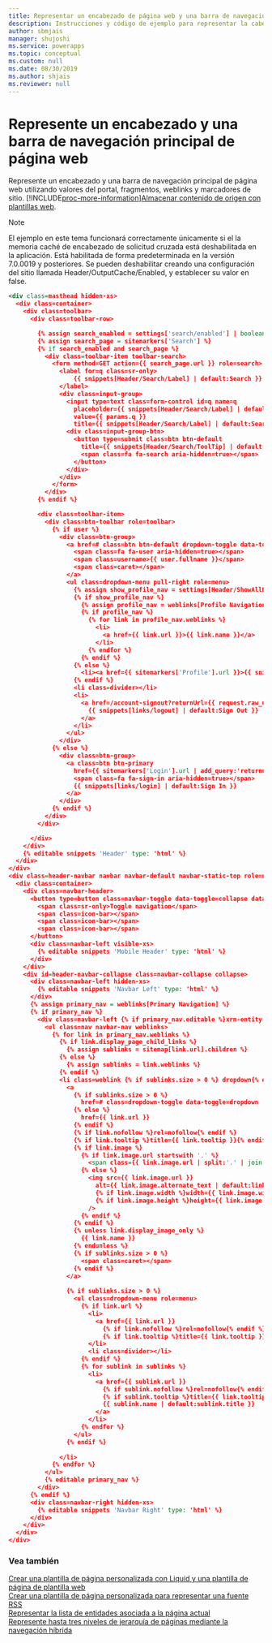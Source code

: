 ```yaml
---
title: Representar un encabezado de página web y una barra de navegación principal en un portal | MicrosoftDocs
description: Instrucciones y código de ejemplo para representar la cabecera de una página web y la barra de navegación principal en un portal.
author: sbmjais
manager: shujoshi
ms.service: powerapps
ms.topic: conceptual
ms.custom: null
ms.date: 08/30/2019
ms.author: shjais
ms.reviewer: null
---
```


# <a name="render-a-website-header-and-primary-navigation-bar"></a>Represente un encabezado y una barra de navegación principal de página web

Represente un encabezado y una barra de navegación principal de página web utilizando valores del portal, fragmentos, weblinks y marcadores de sitio. [!INCLUDE[proc-more-information](../../../includes/proc-more-information.md)][Almacenar contenido de origen con plantillas web](store-content-web-templates.md).  

> [!Note]
> El ejemplo en este tema funcionará correctamente únicamente si el la memoria caché de encabezado de solicitud cruzada está deshabilitada en la aplicación. Está habilitada de forma predeterminada en la versión 7.0.0019 y posteriores. Se pueden deshabilitar creando una configuración del sitio llamada Header/OutputCache/Enabled, y establecer su valor en false.


```xml
<div class=masthead hidden-xs>
  <div class=container>
    <div class=toolbar>
      <div class=toolbar-row>

        {% assign search_enabled = settings['search/enabled'] | boolean | default:true %}
        {% assign search_page = sitemarkers['Search'] %}
        {% if search_enabled and search_page %}
          <div class=toolbar-item toolbar-search>
            <form method=GET action={{ search_page.url }} role=search>
              <label for=q class=sr-only>
                  {{ snippets[Header/Search/Label] | default:Search }}
              </label>
              <div class=input-group>
                <input type=text class=form-control id=q name=q
                  placeholder={{ snippets[Header/Search/Label] | default:Search }}
                  value={{ params.q }}
                  title={{ snippets[Header/Search/Label] | default:Search }}>
                <div class=input-group-btn>
                  <button type=submit class=btn btn-default
                    title={{ snippets[Header/Search/ToolTip] | default:Search }}>
                    <span class=fa fa-search aria-hidden=true></span>
                  </button>
                </div>
              </div>
            </form>
          </div>
        {% endif %}

        <div class=toolbar-item>
          <div class=btn-toolbar role=toolbar>
            {% if user %}
              <div class=btn-group>
                <a href=# class=btn btn-default dropdown-toggle data-toggle=dropdown>
                  <span class=fa fa-user aria-hidden=true></span>
                  <span class=username>{{ user.fullname }}</span>
                  <span class=caret></span>
                </a>
                <ul class=dropdown-menu pull-right role=menu>
                  {% assign show_profile_nav = settings[Header/ShowAllProfileNavigationLinks] | boolean | default:true %}
                  {% if show_profile_nav %}
                    {% assign profile_nav = weblinks[Profile Navigation] %}
                    {% if profile_nav %}
                      {% for link in profile_nav.weblinks %}
                        <li>
                          <a href={{ link.url }}>{{ link.name }}</a>
                        </li>
                      {% endfor %}
                    {% endif %}
                  {% else %}
                    <li><a href={{ sitemarkers['Profile'].url }}>{{ snippets[Profile Link Text] | default:Profile }}</a></li>
                  {% endif %}
                  <li class=divider></li>
                  <li>
                    <a href=/account-signout?returnUrl={{ request.raw_url }}>
                      {{ snippets[links/logout] | default:Sign Out }}
                    </a>
                  </li>
                </ul>
              </div>
            {% else %}
              <div class=btn-group>
                <a class=btn btn-primary
                  href={{ sitemarkers['Login'].url | add_query:'returnurl', request.path_and_query }}>
                  <span class=fa fa-sign-in aria-hidden=true></span>
                  {{ snippets[links/login] | default:Sign In }}
                </a>
              </div>
            {% endif %}
          </div>
        </div>

      </div>
    </div>
    {% editable snippets 'Header' type: 'html' %}
  </div>
</div>
<div class=header-navbar navbar navbar-default navbar-static-top role=navigation>
  <div class=container>
    <div class=navbar-header>
      <button type=button class=navbar-toggle data-toggle=collapse data-target=#header-navbar-collapse>
        <span class=sr-only>Toggle navigation</span>
        <span class=icon-bar></span>
        <span class=icon-bar></span>
        <span class=icon-bar></span>
      </button>
      <div class=navbar-left visible-xs>
        {% editable snippets 'Mobile Header' type: 'html' %}
      </div>
    </div>
    <div id=header-navbar-collapse class=navbar-collapse collapse>
      <div class=navbar-left hidden-xs>
        {% editable snippets 'Navbar Left' type: 'html' %}
      </div>
      {% assign primary_nav = weblinks[Primary Navigation] %}
      {% if primary_nav %}
        <div class=navbar-left {% if primary_nav.editable %}xrm-entity xrm-editable-adx_weblinkset{% endif %} data-weblinks-maxdepth=2>
          <ul class=nav navbar-nav weblinks>
            {% for link in primary_nav.weblinks %}
              {% if link.display_page_child_links %}
                {% assign sublinks = sitemap[link.url].children %}
              {% else %}
                {% assign sublinks = link.weblinks %}
              {% endif %}
              <li class=weblink {% if sublinks.size > 0 %} dropdown{% endif %}>
                <a
                  {% if sublinks.size > 0 %}
                    href=# class=dropdown-toggle data-toggle=dropdown
                  {% else %}
                    href={{ link.url }}
                  {% endif %}
                  {% if link.nofollow %}rel=nofollow{% endif %}
                  {% if link.tooltip %}title={{ link.tooltip }}{% endif %}>
                  {% if link.image %}
                    {% if link.image.url startswith '.' %}
                      <span class={{ link.image.url | split:'.' | join }} aria-hidden=true></span>
                    {% else %}
                      <img src={{ link.image.url }}
                        alt={{ link.image.alternate_text | default:link.tooltip }}
                        {% if link.image.width %}width={{ link.image.width }}{% endif %}
                        {% if link.image.height %}height={{ link.image.height }}{% endif %}
                      />
                    {% endif %}
                  {% endif %}
                  {% unless link.display_image_only %}
                    {{ link.name }}
                  {% endunless %}
                  {% if sublinks.size > 0 %}
                    <span class=caret></span>
                  {% endif %}
                </a>
  
                {% if sublinks.size > 0 %}
                  <ul class=dropdown-menu role=menu>
                    {% if link.url %}
                      <li>
                        <a href={{ link.url }}
                          {% if link.nofollow %}rel=nofollow{% endif %}
                          {% if link.tooltip %}title={{ link.tooltip }}{% endif %}>{{ link.name }}</a>
                      </li>
                      <li class=divider></li>
                    {% endif %}
                    {% for sublink in sublinks %}
                      <li>
                        <a href={{ sublink.url }}
                          {% if sublink.nofollow %}rel=nofollow{% endif %}
                          {% if sublink.tooltip %}title={{ link.tooltip }}{% endif %}>
                          {{ sublink.name | default:sublink.title }}
                        </a>
                      </li>
                    {% endfor %}
                  </ul>
                {% endif %}
                
              </li>
            {% endfor %}
          </ul>
          {% editable primary_nav %}
        </div>
      {% endif %}
      <div class=navbar-right hidden-xs>
        {% editable snippets 'Navbar Right' type: 'html' %}
      </div>
    </div>
  </div>
</div>
```

### <a name="see-also"></a>Vea también

[Crear una plantilla de página personalizada con Liquid y una plantilla de página de plantilla web](create-custom-template.md)  
[Crear una plantilla de página personalizada para representar una fuente RSS](render-rss-custom-page-template.md)  
[Representar la lista de entidades asociada a la página actual](render-entity-list-current-page.md)  
[Represente hasta tres niveles de jerarquía de páginas mediante la navegación híbrida](hybrid-navigation-render-page-hierachy.md)  

